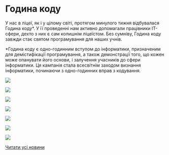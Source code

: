 # Година коду

У нас в ліцеї, як і у цілому світі, протягом минулого тижня відбувалася Година коду*. У її проведенні нам активно допомагали працівники IT-сфери, дехто з них є сам колишнім ліцеїстом. Без сумніву, Година коду завжди стає святом програмування для наших учнів.

*Година коду є одно-годинним вступом до інформатики, призначеним для демістифікації програмування, а також демонстрації того, що кожен може опанувати його основи, і залучення учасників до сфери інформатики. Ця кампанія стала всесвітнім заходом визнання інформатики, починаючи з одно-годинних вправ з кодування.


![](/images/blog/година-коду/25271134_1510590749048118_423222452_o.jpg)



![](/images/blog/година-коду/25285805_1510591275714732_587055055_o.jpg)



![](/images/blog/година-коду/25286172_1510591619048031_2036903321_o.jpg)



![](/images/blog/година-коду/25319765_1510591712381355_1834793306_o.jpg)



![](/images/blog/година-коду/25286088_1510589979048195_200285432_o.jpg)



![](/images/blog/година-коду/25317261_1510590425714817_1967228582_o.jpg)



![](/images/blog/година-коду/25285782_1510591099048083_1840062613_o.jpg)


[Читати усі новини](/news)

